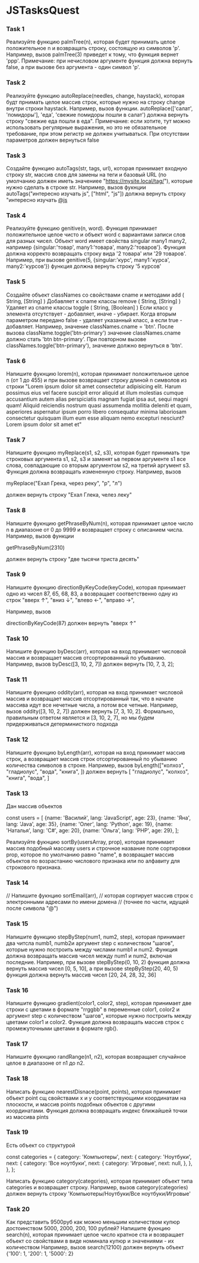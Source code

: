 # JSTasksQuest

### Task 1

Реализуйте функцию palmTree(n), которая будет принимать целое положительное n и возвращать строку, состоящую из символов 'p'. Например, вызов palmTree(3) приведет к тому, что функция вернет 'ppp'. Примечание: при нечисловом аргументе функция должна вернуть false, а при вызове без аргумента - один символ 'p'.

### Task 2

Реализуйте функцию autoReplace(needles, change, haystack), которая будт прнимать целое массив строк, которые нужно на строку change внутри строки haystack. Например, вызов функции.
autoReplace(['салат', 'помидоры'], 'еда', 'свежие помидоры пошли в салат')
должна вернуть строку "свежие еда пошли в еда".
Примечание: если хотите, тут можно использовать регулярные выражения, но это не обязательное требование, при этом регистр не должен учитываться. При отсутствии параметров должен вернуться false

### Task 3

Создайте функцию autoTags(str, tags, url), которая принимает входную строку str, массив слов для замены на теги и базовый URL (по умолчанию должен иметь значениее "https://mysite.local/tag/"), которые нужно сделать в строке str. Например, вызов фукнции
autoTags("интересно изучать js", ["html", "js"])
должна вернуть строку "интересно изучать <a href="https://mysite.local/tag/js">@js</a>

### Task 4

Реализуйте функцию genitive(n, word). Функция принимает положительное целое чисто и объект word с вариантами записи слов для разных чисел. Объект word имеет свойства singular many1 many2, например {singular:'товар', many1:'товара', many2:'товаров'}. Функция должна корректо возвращать строку вида '2 товара' или '29 товаров'.
Например, при вызове
genitive(5, {singular:'курс', many1:'курса', many2:'курсов'})
функция должна вернуть строку '5 курсов'

### Task 5

Создайте объект classNames со свойствами cname и методами
add ( String, [String] ) Добавляет к cname классы
remove ( String, [String] ) Удаляет из cname классы
toggle ( String, [Boolean] ) Если класс у элемента отсутствует - добавляет, иначе - убирает. Когда вторым параметром передано false - удаляет указанный класс, а если true - добавляет.
Например, значение classNames.cname = 'btn'. После вызова className.toggle('btn-primary') значение classNames.cname должно стать 'btn btn-primary'. При повторном вызове classNames.toggle('btn-primary'), значение должно вернуться в 'btn'.

### Task 6

Напишите фукнцию lorem(n), которая принимает положительное целое n (от 1 до 455) и при вызове возвращает строку длиной n символов из строки
"Lorem ipsum dolor sit amet consectetur adipisicing elit. Harum possimus eius vel facere suscipit error aliquid at illum molestias cumque accusantium autem alias perspiciatis magnam fugiat ipsa aut, sequi magni quam! Aliquid reiciendis nostrum quasi assumenda mollitia deleniti et quam, asperiores aspernatur ipsum porro libero consequatur minima laboriosam consectetur quisquam illum eum esse aliquam nemo excepturi nesciunt? Lorem ipsum dolor sit amet et"

### Task 7

Напишите фукнцию myReplace(s1, s2, s3), которая будет принимать три строковых аргумента s1, s2, s3 и заменят ьв первом аргументе s1 все слова, совпадающие со вторым аргументом s2, на третий аргумент s3. Функция должна возвращать измененную строку. Например, вызов

myReplace("Ехал Грека, через реку", "р", "л")

должен вернуть строку "Ехал Глека, челез леку"

### Task 8

Напишите фукнцию getPhraseByNum(n), которая принимает целое число n в диапазоне от 0 до 9999 и возвращает строку с описанием числа. Например, вызов функции

getPhraseByNum(2310)

должен вернуть строку "две тысячи триста десять"

### Task 9

Напишите фукнцию directionByKeyCode(keyCode), которая принимает одно из чисел 87, 65, 68, 83, а возвращает соответственно одну из строк "вверх ↑", "вниз ↓", "влево ←", "вправо →",

Например, вызов

directionByKeyCode(87)
должен вернуть "вверх ↑"

### Task 10

Напишите фукнцию byDesc(arr), которая на вход принимает числовой массив и возвращает массив отсортированный по убыванию. Например, вызов byDesc([3, 10, 2, 7]) должен вернуть [10, 7, 3, 2];

### Task 11

Напишите фукнцию oddity(arr), которая на вход принимает числовой массив и возвращает массив отсортированный так, что в начале массива идут все нечетные числа, а потом все четные. Например, вызов oddity([3, 10, 2, 7]) должен вернуть [7, 3, 10, 2]. Формально, правильным ответом является и [3, 10, 2, 7], но мы будем придерживаться детерминисткого подхода

### Task 12

Напишите фукнцию byLength(arr), которая на вход принимает массив строк, а возвращает массив строк отсортированный по убыванию количества символов в строке. Например, вызов byLength(["колхоз", "гладиолус", "вода", "книга", ]) должен вернуть [ "гладиолус", "колхоз", "книга", "вода", ]

### Task 13

Дан массив объектов

const users = [
{name: 'Василий', lang: 'JavaScript', age: 23},
{name: 'Яна', lang: 'Java', age: 35},
{name: 'Олег', lang: 'Python', age: 19},
{name: 'Наталья', lang: 'C#', age: 20},
{name: 'Ольга', lang: 'PHP', age: 29},
];

Реализуйте фукнцию sortBy(usersArray, prop), которая принимает массив подобный массиву users
и строчное название поле сортировки prop, которое по умолчанию равно "name",
в возвращает массив объектов по возрастанию числового признака или по алфавиту для строкового признака.

### Task 14

// Напишите фукнцию sortEmail(arr),
// которая сортирует массив строк с электронными адресами по имени домена
// (точнее по части, идущей после символа "@")

### Task 15

Напишите функцию stepByStep(num1, num2, step),
которая принимает два читсла numb1, numb2и аргумент step с количеством "шагов",
которые нужно построить между числами numb1 и num2.
Функция должна возвращать массив чисел между num1 и num2, включая последние. Например, при вызове
stepByStep(0, 10, 2)
функция должна вернуть массив чисел [0, 5, 10], а при вызове
stepByStep(20, 40, 5)
функция должна вернуть массив чисел [20, 24, 28, 32, 36]

### Task 16

Напишите функцию gradient(color1, color2, step),
которая принимает две строки с цветами в формате "rrggbb" в переменные color1, color2
и аргумент step с количеством "шагов", которые нужно построить между цветами color1 и color2.
Функция должна возвращать массив строк с промежуточными цветами в формате rgb().

### Task 17

Напишите фукнцию randRange(n1, n2), которая возвращает случайное целое в диапазоне от n1 до n2.

### Task 18

Написать функцию nearestDisnace(point, points),
которая принимает объект point сщ свойствами x и y соответствующими координатам на плоскости,
и массив points подобных объектов с другими координатами.
Функция должна возвращать индекс ближайшей точки из массива pints

### Task 19

Есть объект со структурой

const categories = {
  category: 'Компьютеры',
  next: {
    category: 'Ноутбуки',
    next: {
      category: 'Все ноутбуки',
      next: {
        category: 'Игровые',
        next: null,
      },
    },
  },
};

Написать функцию category(categories), которая принимает объект типа categories и возвращает строку. Например, вызов
category(categories)
должен вернуть строку 'Компьютеры/Ноутбуки/Все ноутбуки/Игровые'

### Task 20

Как представить 9500руб как можно меньшим количеством купюр достоинством 5000, 2000, 200, 100 рублей?
Напишите фукнцию search(n), которая принимает целое число кратное ста и возвращает
объект со свойствами в виде номинала купюр и значениями - их количеством
Например, вызов
search(12100)
должен вернуть объект {'100': 1, '200': 1, '5000': 2}